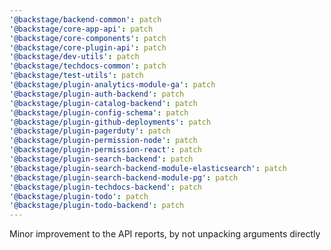 ```yaml
---
'@backstage/backend-common': patch
'@backstage/core-app-api': patch
'@backstage/core-components': patch
'@backstage/core-plugin-api': patch
'@backstage/dev-utils': patch
'@backstage/techdocs-common': patch
'@backstage/test-utils': patch
'@backstage/plugin-analytics-module-ga': patch
'@backstage/plugin-auth-backend': patch
'@backstage/plugin-catalog-backend': patch
'@backstage/plugin-config-schema': patch
'@backstage/plugin-github-deployments': patch
'@backstage/plugin-pagerduty': patch
'@backstage/plugin-permission-node': patch
'@backstage/plugin-permission-react': patch
'@backstage/plugin-search-backend': patch
'@backstage/plugin-search-backend-module-elasticsearch': patch
'@backstage/plugin-search-backend-module-pg': patch
'@backstage/plugin-techdocs-backend': patch
'@backstage/plugin-todo': patch
'@backstage/plugin-todo-backend': patch
---
```


Minor improvement to the API reports, by not unpacking arguments directly
